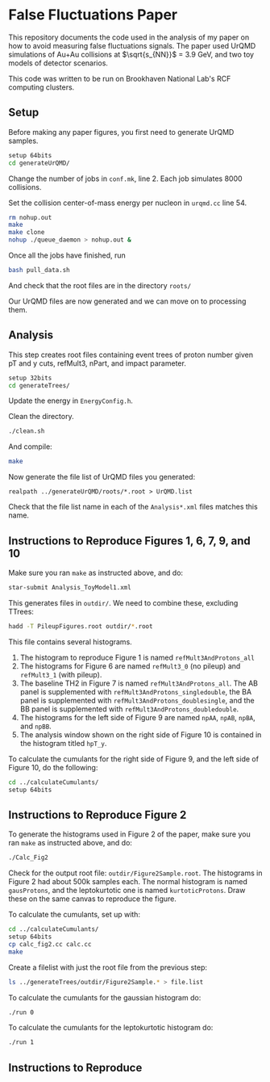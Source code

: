 # False Fluctuations Paper

This repository documents the code used in the analysis of my paper on how to avoid measuring false fluctuations signals. The paper used UrQMD simulations of Au+Au collisions at $\sqrt{s_{NN}}$ = 3.9 GeV, and two toy models of detector scenarios.

This code was written to be run on Brookhaven National Lab's RCF computing clusters.

## Setup
Before making any paper figures, you first need to generate UrQMD samples.

```bash
setup 64bits
cd generateUrQMD/
```

Change the number of jobs in `conf.mk`, line 2. Each job simulates 8000 collisions.

Set the collision center-of-mass energy per nucleon in `urqmd.cc` line 54.

```bash
rm nohup.out
make
make clone
nohup ./queue_daemon > nohup.out &
```

Once all the jobs have finished, run
```bash
bash pull_data.sh
```
And check that the root files are in the directory `roots/`

Our UrQMD files are now generated and we can move on to processing them.

## Analysis

This step creates root files containing event trees of proton number given pT and y cuts, refMult3, nPart, and impact parameter.

```bash
setup 32bits
cd generateTrees/
```

Update the energy in `EnergyConfig.h`.

Clean the directory.
```bash
./clean.sh
```
And compile:
```bash
make
```

Now generate the file list of UrQMD files you generated:
```
realpath ../generateUrQMD/roots/*.root > UrQMD.list
```

Check that the file list name in each of the `Analysis*.xml` files matches this name.

## Instructions to Reproduce Figures 1, 6, 7, 9, and 10

Make sure you ran `make` as instructed above, and do:
```bash
star-submit Analysis_ToyModel1.xml
```
This generates files in `outdir/`. We need to combine these, excluding TTrees:
```bash
hadd -T PileupFigures.root outdir/*.root
``` 
This file contains several histograms.

1. The histogram to reproduce Figure 1 is named `refMult3AndProtons_all`
2. The histograms for Figure 6 are named `refMult3_0` (no pileup) and `refMult3_1` (with pileup).
3. The baseline TH2 in Figure 7 is named `refMult3AndProtons_all`. The AB panel is supplemented with `refMult3AndProtons_singledouble`, the BA panel is supplemented with `refMult3AndProtons_doublesingle`, and the BB panel is supplemented with `refMult3AndProtons_doubledouble`.
4. The histograms for the left side of Figure 9 are named `npAA`, `npAB`, `npBA`, and `npBB`.
5. The analysis window shown on the right side of Figure 10 is contained in the histogram titled `hpT_y`. 

To calculate the cumulants for the right side of Figure 9, and the left side of Figure 10, do the following:
```bash
cd ../calculateCumulants/
setup 64bits
``` 

## Instructions to Reproduce Figure 2
To generate the histograms used in Figure 2 of the paper, make sure you ran `make` as instructed above, and do:
```bash
./Calc_Fig2
```
Check for the output root file: `outdir/Figure2Sample.root`.
The histograms in Figure 2 had about 500k samples each. The normal histogram is named `gausProtons`, and the leptokurtotic one is named `kurtoticProtons`. Draw these on the same canvas to reproduce the figure.

To calculate the cumulants, set up with:
```bash
cd ../calculateCumulants/
setup 64bits
cp calc_fig2.cc calc.cc
make
```

Create a filelist with just the root file from the previous step:
```bash
ls ../generateTrees/outdir/Figure2Sample.* > file.list
```

To calculate the cumulants for the gaussian histogram do:
```bash
./run 0
```
To calculate the cumulants for the leptokurtotic histogram do:
```bash
./run 1
```

## Instructions to Reproduce
